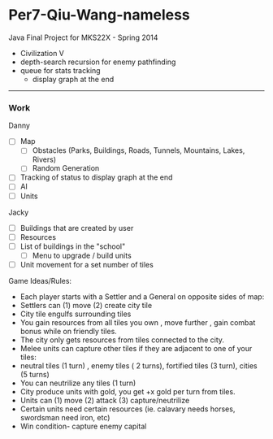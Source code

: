 Per7-Qiu-Wang-nameless
======================

Java Final Project for MKS22X - Spring 2014

- Civilization V
- depth-search recursion for enemy pathfinding
- queue for stats tracking
  - display graph at the end

<hr>

### Work

Danny
- [ ] Map
    - [ ] Obstacles (Parks, Buildings, Roads, Tunnels, Mountains, Lakes, Rivers)
    - [ ] Random Generation
- [ ] Tracking of status to display graph at the end
- [ ] AI
- [ ] Units

Jacky
- [ ] Buildings that are created by user
- [ ] Resources
- [ ] List of buildings in the "school"
    - [ ] Menu to upgrade / build units
- [ ] Unit movement for a set number of tiles

Game Ideas/Rules:
- Each player starts with a Settler and a General on opposite sides of map:
- Settlers can (1) move (2) create city tile
- City tile engulfs surrounding tiles
- You gain resources from all tiles you own , move further , gain combat bonus while on friendly tiles.
- The city only gets resources from tiles connected to the city.
- Melee units can capture other tiles if they are adjacent to one of your tiles:
- neutral tiles (1 turn) , enemy tiles ( 2 turns), fortified tiles (3 turn), cities (5 turns)
- You can neutrilize any tiles (1 turn)
- City produce units with gold, you get +x gold per turn from tiles.
- Units can (1) move (2) attack (3) capture/neutrilize 
- Certain units need certain resources (ie. calavary needs horses, swordsman need iron, etc)
- Win condition- capture enemy capital
